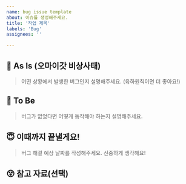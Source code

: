 ```yaml
---
name: bug issue template
about: 이슈를 생성해주세요.
title: '작업 제목'
labels: 'Bug'
assignees: ''

---
```


## 🤮 As Is (오마이갓 비상사태)
> 어떤 상황에서 발생한 버그인지 설명해주세요. (육하원칙이면 더 좋아요!)

## 🤬 To Be
> 버그가 없었다면 어떻게 동작해야 하는지 설명해주세요.

## 😇 이때까지 끝낼게요!
> 버그 해결 예상 날짜를 작성해주세요. 신중하게 생각해요!

## 😵 참고 자료(선택)
